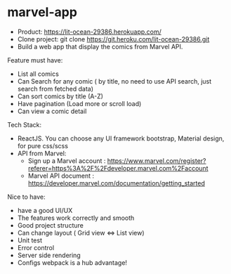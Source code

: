 # marvel-app
* Product: https://lit-ocean-29386.herokuapp.com/
* Clone project: git clone https://git.heroku.com/lit-ocean-29386.git
* Build a web app that display the comics from Marvel API.

Feature must have:
- List all comics
- Can Search for any comic ( by title, no need to use API search, just search from fetched data)
- Can sort comics by title (A-Z)
- Have  pagination (Load more or scroll load)
- Can view a comic detail

Tech Stack:
- ReactJS. You can choose any UI framework bootstrap, Material design, for pure css/scss
- API from Marvel:
   + Sign up a Marvel account :    https://www.marvel.com/register?referer=https%3A%2F%2Fdeveloper.marvel.com%2Faccount        
   + Marvel API document : https://developer.marvel.com/documentation/getting_started

 Nice to have:
- have a good UI/UX 
- The features work correctly and smooth
- Good project structure
- Can change layout ( Grid view <=> List view)
- Unit test
- Error control
- Server side rendering
- Configs webpack is a hub advantage!
